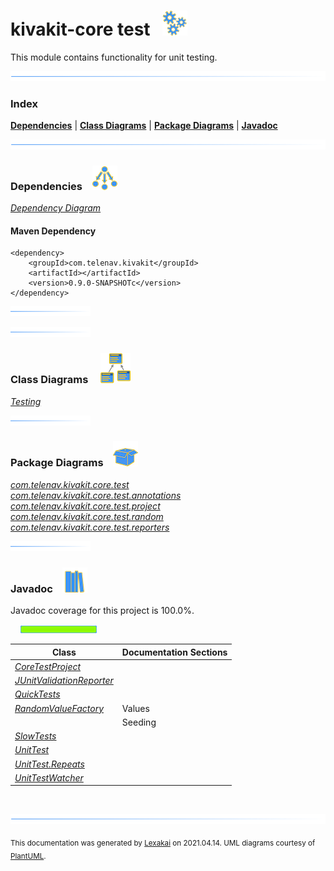 # kivakit-core test &nbsp;&nbsp;![](documentation/images/gears-40.png)

This module contains functionality for unit testing.

![](documentation/images/horizontal-line.png)

### Index



[**Dependencies**](#dependencies) | [**Class Diagrams**](#class-diagrams) | [**Package Diagrams**](#package-diagrams) | [**Javadoc**](#javadoc)

![](documentation/images/horizontal-line.png)

### Dependencies <a name="dependencies"></a> &nbsp;&nbsp; ![](documentation/images/dependencies-40.png)

[*Dependency Diagram*](documentation/diagrams/dependencies.svg)

#### Maven Dependency

    <dependency>
        <groupId>com.telenav.kivakit</groupId>
        <artifactId></artifactId>
        <version>0.9.0-SNAPSHOTc</version>
    </dependency>

![](documentation/images/short-horizontal-line.png)

[//]: # (start-user-text)



[//]: # (end-user-text)

![](documentation/images/short-horizontal-line.png)

### Class Diagrams <a name="class-diagrams"></a> &nbsp; &nbsp; ![](documentation/images/diagram-48.png)

[*Testing*](documentation/diagrams/diagram-test.svg)  

![](documentation/images/short-horizontal-line.png)

### Package Diagrams <a name="package-diagrams"></a> &nbsp;&nbsp; ![](documentation/images/box-40.png)

[*com.telenav.kivakit.core.test*](documentation/diagrams/com.telenav.kivakit.core.test.svg)  
[*com.telenav.kivakit.core.test.annotations*](documentation/diagrams/com.telenav.kivakit.core.test.annotations.svg)  
[*com.telenav.kivakit.core.test.project*](documentation/diagrams/com.telenav.kivakit.core.test.project.svg)  
[*com.telenav.kivakit.core.test.random*](documentation/diagrams/com.telenav.kivakit.core.test.random.svg)  
[*com.telenav.kivakit.core.test.reporters*](documentation/diagrams/com.telenav.kivakit.core.test.reporters.svg)  

![](documentation/images/short-horizontal-line.png)

### Javadoc <a name="javadoc"></a> &nbsp;&nbsp; ![](documentation/images/books-40.png)

Javadoc coverage for this project is 100.0%.  
  
&nbsp; &nbsp;  ![](documentation/images/meter-100-12.png)



| Class | Documentation Sections |
|---|---|
| [*CoreTestProject*](https://telenav.github.io/kivakit-data/javadoc/kivakit.core.test/com/telenav/kivakit/core/test/project/CoreTestProject.html) |  |  
| [*JUnitValidationReporter*](https://telenav.github.io/kivakit-data/javadoc/kivakit.core.test/com/telenav/kivakit/core/test/reporters/JUnitValidationReporter.html) |  |  
| [*QuickTests*](https://telenav.github.io/kivakit-data/javadoc/kivakit.core.test/com/telenav/kivakit/core/test/annotations/QuickTests.html) |  |  
| [*RandomValueFactory*](https://telenav.github.io/kivakit-data/javadoc/kivakit.core.test/com/telenav/kivakit/core/test/random/RandomValueFactory.html) | Values |  
| | Seeding |  
| [*SlowTests*](https://telenav.github.io/kivakit-data/javadoc/kivakit.core.test/com/telenav/kivakit/core/test/annotations/SlowTests.html) |  |  
| [*UnitTest*](https://telenav.github.io/kivakit-data/javadoc/kivakit.core.test/com/telenav/kivakit/core/test/UnitTest.html) |  |  
| [*UnitTest.Repeats*](https://telenav.github.io/kivakit-data/javadoc/kivakit.core.test/com/telenav/kivakit/core/test/UnitTest.Repeats.html) |  |  
| [*UnitTestWatcher*](https://telenav.github.io/kivakit-data/javadoc/kivakit.core.test/com/telenav/kivakit/core/test/UnitTestWatcher.html) |  |  

[//]: # (start-user-text)



[//]: # (end-user-text)

<br/>

![](documentation/images/horizontal-line.png)

  
<sub>This documentation was generated by [Lexakai](https://github.com/Telenav/lexakai) on 2021.04.14. UML diagrams courtesy
of [PlantUML](http://plantuml.com).</sub>


